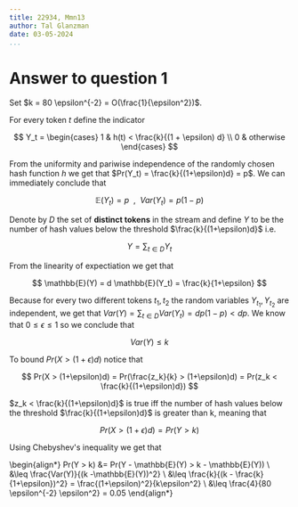 ```yaml
---
title: 22934, Mmn13
author: Tal Glanzman
date: 03-05-2024
...
```


# Answer to question 1

Set $k = 80 \epsilon^{-2} = O(\frac{1}{\epsilon^2})$.

For every token $t$ define the indicator

$$
Y_t = \begin{cases}
    1 & h(t) < \frac{k}{(1 + \epsilon) d} \\
    0 & otherwise
\end{cases}
$$

From the uniformity and pariwise independence of the randomly chosen hash function $h$ we get that $Pr(Y_t) = \frac{k}{(1+\epsilon)d} = p$. We can immediately conclude that 

$$
    \mathbb{E}(Y_t) = p ~~,~~ Var(Y_t) = p(1-p)
$$

Denote by $D$ the set of **distinct tokens** in the stream and define $Y$ to be the number of hash values below the threshold $\frac{k}{(1+\epsilon)d}$ i.e.

$$
    Y = \sum_{t \in D}{Y_t}
$$

From the linearity of expectiation we get that 

$$
\mathbb{E}(Y) = d \mathbb{E}(Y_t) = \frac{k}{1+\epsilon}
$$

Because for every two different tokens $t_1, t_2$ the random variables $Y_{t_1}, Y_{t_2}$ are independent, we get that $Var(Y) = \sum_{t \in D}{Var(Y_t)} = dp(1-p) < dp$. We know that $0 \leq \epsilon \leq 1$ so we conclude that

$$
    Var(Y) \leq k
$$

To bound $Pr(X > (1+\epsilon)d)$ notice that

$$
    Pr(X > (1+\epsilon)d) = Pr(\frac{z_k}{k} > (1+\epsilon)d) = Pr(z_k < \frac{k}{(1+\epsilon)d})
$$

$z_k < \frac{k}{(1+\epsilon)d}$ is true iff the number of hash values below the threshold $\frac{k}{(1+\epsilon)d}$ is greater than k, meaning that

$$
    Pr(X > (1+\epsilon)d) = Pr(Y > k)
$$

Using Chebyshev's inequality we get that

\begin{align*}
    Pr(Y > k) &= Pr(Y - \mathbb{E}(Y) > k - \mathbb{E}(Y)) \\
    &\leq \frac{Var(Y)}{(k -\mathbb{E}(Y))^2} \\
    &\leq \frac{k}{(k - \frac{k}{1+\epsilon})^2} = \frac{(1+\epsilon)^2}{k\epsilon^2} \\
    &\leq \frac{4}{80 \epsilon^{-2} \epsilon^2} = 0.05
\end{align*}